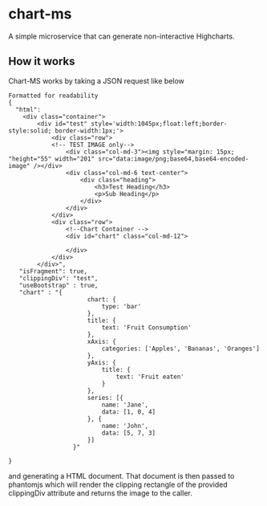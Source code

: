 chart-ms
========

A simple microservice that can generate non-interactive Highcharts.

How it works
------------
Chart-MS works by taking a JSON request like below

    Formatted for readability
    {
      "html": 
      	<div class="container">
      		<div id="test" style='width:1045px;float:left;border-style:solid; border-width:1px;'>
      			<div class="row">
      			<!-- TEST IMAGE only-->
      				<div class="col-md-3"><img style="margin: 15px; "height="55" width="201" src="data:image/png;base64,base64-encoded-image" /></div>
      				<div class="col-md-6 text-center">
      					<div class="heading">
      						<h3>Test Heading</h3>
      						<p>Sub Heading</p>
      					</div>
      				</div>
      			</div>
      			<div class="row">
      				<!--Chart Container -->
      				<div id="chart" class="col-md-12">
      					
      				</div>				
      			</div>
      		</div>",
       "isFragment": true,
       "clippingDiv": "test",
       "useBootstrap" : true,
       "chart" : "{
                          chart: {
                              type: 'bar'
                          },
                          title: {
                              text: 'Fruit Consumption'
                          },
                          xAxis: {
                              categories: ['Apples', 'Bananas', 'Oranges']
                          },
                          yAxis: {
                              title: {
                                  text: 'Fruit eaten'
                              }
                          },
                          series: [{
                              name: 'Jane',
                              data: [1, 0, 4]
                          }, {
                              name: 'John',
                              data: [5, 7, 3]
                          }]
                      }"
    
    }

and generating a HTML document.  That document is then passed to phantomjs which will render the clipping rectangle of the provided clippingDiv attribute and 
returns the image to the caller.